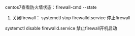 centos7查看防火墙状态：firewall-cmd --state

1. 关闭firewall：
systemctl stop firewalld.service  停止firewall

systemctl disable firewalld.service  禁止firewall开机启动
